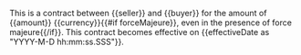 This is a contract between {{seller}} and {{buyer}} for the amount of {{amount}} {{currency}}{{#if forceMajeure}}, even in the presence of force majeure{{/if}}. This contract becomes effective on {{effectiveDate as "YYYY-M-D hh:mm:ss.SSS"}}.